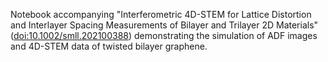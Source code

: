 Notebook accompanying "Interferometric 4D-STEM for Lattice Distortion and Interlayer Spacing Measurements of Bilayer and Trilayer 2D Materials" ([doi:10.1002/smll.202100388](https://doi.org/10.1002/smll.202100388)) demonstrating the simulation of ADF images and 4D-STEM data of twisted bilayer graphene.
